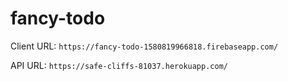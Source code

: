 # fancy-todo

Client URL: `https://fancy-todo-1580819966818.firebaseapp.com/`	  

API URL: `https://safe-cliffs-81037.herokuapp.com/`